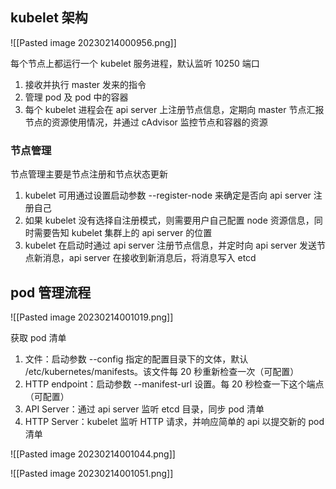 ## kubelet 架构

![[Pasted image 20230214000956.png]]

每个节点上都运行一个 kubelet 服务进程，默认监听 10250 端口
1. 接收并执行 master 发来的指令
2. 管理 pod 及 pod 中的容器
3. 每个 kubelet 进程会在 api server 上注册节点信息，定期向 master 节点汇报节点的资源使用情况，并通过 cAdvisor 监控节点和容器的资源

### 节点管理

节点管理主要是节点注册和节点状态更新
1. kubelet 可用通过设置启动参数 --register-node 来确定是否向 api server 注册自己
2. 如果 kubelet 没有选择自注册模式，则需要用户自己配置 node 资源信息，同时需要告知 kubelet 集群上的 api server 的位置
3. kubelet 在启动时通过 api server 注册节点信息，并定时向 api server 发送节点新消息，api server 在接收到新消息后，将消息写入 etcd

## pod 管理流程

![[Pasted image 20230214001019.png]]

获取 pod 清单
1. 文件：启动参数 --config 指定的配置目录下的文体，默认 /etc/kubernetes/manifests。该文件每 20 秒重新检查一次（可配置）
2. HTTP endpoint：启动参数 --manifest-url 设置。每 20 秒检查一下这个端点（可配置）
3. API Server：通过 api server 监听 etcd 目录，同步 pod 清单
4. HTTP Server：kubelet 监听 HTTP 请求，并响应简单的 api 以提交新的 pod 清单

![[Pasted image 20230214001044.png]]

![[Pasted image 20230214001051.png]]